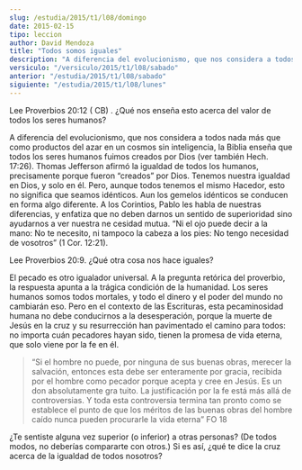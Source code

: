 ```yaml
---
slug: /estudia/2015/t1/l08/domingo
date: 2015-02-15
tipo: leccion
author: David Mendoza
title: "Todos somos iguales"
description: "A diferencia del evolucionismo, que nos considera a todos nada más que como  productos del azar en un cosmos sin inteligencia, la Biblia enseña que todos  los seres humanos fuimos creados por Dios. Thomas Jefferson afirmó la igualdad  de todos los humanos, precisamente porque ..."
versiculo: "/versiculo/2015/t1/l08/sabado"
anterior: "/estudia/2015/t1/l08/sabado"
siguiente: "/estudia/2015/t1/l08/lunes"
---
```


Lee Proverbios 20:12 ( CB) . ¿Qué nos enseña esto acerca del valor de todos los seres humanos?

A diferencia del evolucionismo, que nos considera a todos nada más que como productos del azar en un cosmos sin inteligencia, la Biblia enseña que todos los seres humanos fuimos creados por Dios (ver también Hech. 17:26). Thomas Jefferson afirmó la igualdad de todos los humanos, precisamente porque fueron “creados” por Dios. Tenemos nuestra igualdad en Dios, y solo en él. Pero, aunque todos tenemos el mismo Hacedor, esto no significa que seamos idénticos. Aun los gemelos idénticos se conducen en forma algo diferente. A los Corintios, Pablo les habla de nuestras diferencias, y enfatiza que no deben darnos un sentido de superioridad sino ayudarnos a ver nuestra ne cesidad mutua. “Ni el ojo puede decir a la mano: No te necesito, ni tampoco la cabeza a los pies: No tengo necesidad de vosotros” (1 Cor. 12:21).

Lee Proverbios 20:9. ¿Qué otra cosa nos hace iguales?

El pecado es otro igualador universal. A la pregunta retórica del proverbio, la respuesta apunta a la trágica condición de la humanidad. Los seres humanos somos todos mortales, y todo el dinero y el poder del mundo no cambiarán eso. Pero en el contexto de las Escrituras, esta pecaminosidad humana no debe conducirnos a la desesperación, porque la muerte de Jesús en la cruz y su resurrección han pavimentado el camino para todos: no importa cuán pecadores hayan sido, tienen la promesa de vida eterna, que solo viene por la fe en él.

> “Si el hombre no puede, por ninguna de sus buenas obras, merecer la salvación, entonces esta debe ser enteramente por gracia, recibida por el hombre como pecador porque acepta y cree en Jesús. Es un don absolutamente gra tuito. La justificación por la fe está más allá de controversias. Y toda esta controversia termina tan pronto como se establece el punto de que los méritos de las buenas obras del hombre caído nunca pueden procurarle la vida eterna” FO 18

¿Te sentiste alguna vez superior (o inferior) a otras personas? (De todos modos, no deberías compararte con otros.) Si es así, ¿qué te dice la cruz acerca de la igualdad de todos nosotros?
